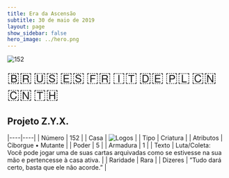```yaml
---
title: Era da Ascensão
subtitle: 30 de maio de 2019
layout: page
show_sidebar: false
hero_image: ../hero.png
---
```


![152](https://mastervault-storage-prod.s3.amazonaws.com/media/card_front/pt/435_152_QG89PC4JM44C_pt.png)

<span title="Português" style="font-size: 32px;cursor: pointer;" onclick="javascript:document.querySelector('img[alt=\'152\']').src=document.querySelector('img[alt=\'152\']').src.replace(/card_front\/[^/]+/, 'card_front/pt').replace(/_[^/.0-9]+\.png/, '_pt.png')">🇧🇷</span>
<span title="English" style="font-size: 32px;cursor: pointer;" onclick="javascript:document.querySelector('img[alt=\'152\']').src=document.querySelector('img[alt=\'152\']').src.replace(/card_front\/[^/]+/, 'card_front/en').replace(/_[^/.0-9]+\.png/, '_en.png')">🇺🇸</span>
<span title="Español" style="font-size: 32px;cursor: pointer;" onclick="javascript:document.querySelector('img[alt=\'152\']').src=document.querySelector('img[alt=\'152\']').src.replace(/card_front\/[^/]+/, 'card_front/es').replace(/_[^/.0-9]+\.png/, '_es.png')">🇪🇸</span>
<span title="Français" style="font-size: 32px;cursor: pointer;" onclick="javascript:document.querySelector('img[alt=\'152\']').src=document.querySelector('img[alt=\'152\']').src.replace(/card_front\/[^/]+/, 'card_front/fr').replace(/_[^/.0-9]+\.png/, '_fr.png')">🇫🇷</span>
<span title="Italiano" style="font-size: 32px;cursor: pointer;" onclick="javascript:document.querySelector('img[alt=\'152\']').src=document.querySelector('img[alt=\'152\']').src.replace(/card_front\/[^/]+/, 'card_front/it').replace(/_[^/.0-9]+\.png/, '_it.png')">🇮🇹</span>
<span title="Deutsche" style="font-size: 32px;cursor: pointer;" onclick="javascript:document.querySelector('img[alt=\'152\']').src=document.querySelector('img[alt=\'152\']').src.replace(/card_front\/[^/]+/, 'card_front/de').replace(/_[^/.0-9]+\.png/, '_de.png')">🇩🇪</span>
<span title="Polskie" style="font-size: 32px;cursor: pointer;" onclick="javascript:document.querySelector('img[alt=\'152\']').src=document.querySelector('img[alt=\'152\']').src.replace(/card_front\/[^/]+/, 'card_front/pl').replace(/_[^/.0-9]+\.png/, '_pl.png')">🇵🇱</span>
<span title="简体中文" style="font-size: 32px;cursor: pointer;" onclick="javascript:document.querySelector('img[alt=\'152\']').src=document.querySelector('img[alt=\'152\']').src.replace(/card_front\/[^/]+/, 'card_front/zh-hans').replace(/_[^/.0-9]+\.png/, '_zh-hans.png')">🇨🇳</span>
<span title="繁體中文" style="font-size: 32px;cursor: pointer;" onclick="javascript:document.querySelector('img[alt=\'152\']').src=document.querySelector('img[alt=\'152\']').src.replace(/card_front\/[^/]+/, 'card_front/zh-hant').replace(/_[^/.0-9]+\.png/, '_zh-hant.png')">🇨🇳</span>
<span title="ไทย" style="font-size: 32px;cursor: pointer;" onclick="javascript:document.querySelector('img[alt=\'152\']').src=document.querySelector('img[alt=\'152\']').src.replace(/card_front\/[^/]+/, 'card_front/th').replace(/_[^/.0-9]+\.png/, '_th.png')">🇹🇭</span>

## Projeto Z.Y.X.

|----|----|
| Número | 152 |
| Casa | ![Logos](https://archonarcana.com/images/thumb/c/ce/Logos.png/22px-Logos.png "Logos") |
| Tipo | Criatura |
| Atributos | Ciborgue • Mutante |
| Poder | 5 |
| Armadura | 1 |
| Texto | Luta/Coleta: Você pode jogar uma de suas cartas arquivadas como se estivesse na sua mão e pertencesse  à casa ativa. |
| Raridade | Rara |
| Dizeres | ”Tudo dará certo, basta que ele não acorde.” |
